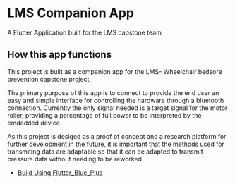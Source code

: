# LMS Companion App

A Flutter Application built for the LMS capstone team

## How this app functions

This project is built as a companion app for the LMS- Wheelchair bedsore prevention capstone project.

The primary purpose of this app is to connect to provide the end user an easy and simple interface for controlling the hardware through a bluetooth connection. Currently the only signal needed is a target signal for the motor roller, providing a percentage of full power to be interpreted by the emdedded device.

As this project is desiged as a proof of concept and a research platform for further development in the future, it is important that the methods used for transmiting data are adaptable so that it can be adapted to transmit pressure data without needing to be reworked.

- [Build Using Flutter_Blue_Plus](https://pub.dev/packages/flutter_blue_plus)
